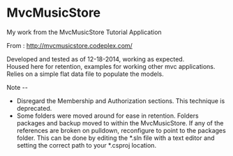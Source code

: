MvcMusicStore
=============

My work from the MvcMusicStore Tutorial Application

From : http://mvcmusicstore.codeplex.com/

Developed and tested as of 12-18-2014, working as expected.  
Housed here for retention, examples for working other mvc applications.
Relies on a simple flat data file to populate the models.  

Note -- 
-  Disregard the Membership and Authorization sections.  This technique  is deprecated.  
-  Some folders were moved around for ease in retention.  Folders packages and backup moved to within the MvcMusicStore.  If any of the references are broken on pulldown, reconfigure to point to the packages folder.  This can be done by editing the *.sln file with a text editor and setting the correct path to your *.csproj location.   
